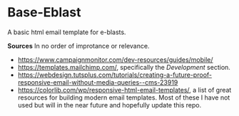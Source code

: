 # Base-Eblast
A basic html email template for e-blasts.

**Sources**
In no order of improtance or relevance.
- <https://www.campaignmonitor.com/dev-resources/guides/mobile/>
- <https://templates.mailchimp.com/>, specifically the *Development* section.
- <https://webdesign.tutsplus.com/tutorials/creating-a-future-proof-responsive-email-without-media-queries--cms-23919>
- <https://colorlib.com/wp/responsive-html-email-templates/>, a list of great resources for building modern email templates. Most of these I have not used but will in the near future and hopefully update this repo.
